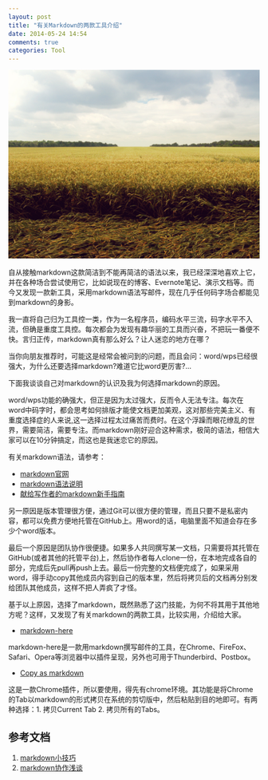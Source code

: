 ```yaml
---
layout: post
title: "有关Markdown的两款工具介绍"
date: 2014-05-24 14:54
comments: true
categories: Tool
---
```


![](/images/20140524.jpg)

自从接触markdown这款简洁到不能再简洁的语法以来，我已经深深地喜欢上它，并在各种场合尝试使用它，比如说现在的博客、Evernote笔记、演示文档等。而今又发现一款新工具，采用markdown语法写邮件，现在几乎任何码字场合都能见到markdown的身影。

我一直将自己归为工具控一类，作为一名程序员，编码水平三流，码字水平不入流，但确是重度工具控。每次都会为发现有趣华丽的工具而兴奋，不把玩一番便不快。言归正传，markdown真有那么好么？让人迷恋的地方在哪？

当你向朋友推荐时，可能这是经常会被问到的问题，而且会问：word/wps已经很强大，为什么还要选择markdown?难道它比word更厉害?...

下面我谈谈自己对markdown的认识及我为何选择markdown的原因。

<!-- more -->

word/wps功能的确强大，但正是因为太过强大，反而令人无法专注。每次在word中码字时，都会思考如何排版才能使文档更加美观，这对那些完美主义、有重度选择症的人来说,这一选择过程太过痛苦而费时。在这个浮躁而眼花缭乱的世界，需要简洁，需要专注。而markdown刚好迎合这种需求，极简的语法，相信大家可以在10分钟搞定，而这也是我迷恋它的原因。

有关markdown语法，请参考：

* [markdown官网](http://daringfireball.net/projects/markdown/basics)
* [markdown语法说明](http://wowubuntu.com/markdown/)
* [献给写作者的markdown新手指南](http://jianshu.io/p/q81RER)

另一原因是版本管理很方便，通过Git可以很方便的管理，而且只要不是私密内容，都可以免费方便地托管在GitHub上。用word的话，电脑里面不知道会存在多少个word版本。

最后一个原因是团队协作很便捷。如果多人共同撰写某一文档，只需要将其托管在GitHub(或者其他的托管平台)上，然后协作者每人clone一份，在本地完成各自的部分，完成后先pull再push上去。最后一份完整的文档便完成了，如果采用word，得手动copy其他成员内容到自己的版本里，然后将拷贝后的文档再分别发给团队其他成员，这样不把人弄疯了才怪。

基于以上原因，选择了markdown，既然熟悉了这门技能，为何不将其用于其他地方呢？这样，又发现了有关markdown的两款工具，比较实用，介绍给大家。

* [markdown-here](http://markdown-here.com)

markdown-here是一款用markdown撰写邮件的工具，在Chrome、FireFox、Safari、Opera等浏览器中以插件呈现，另外也可用于Thunderbird、Postbox。

* [Copy as markdown](https://chrome.google.com/webstore/detail/copy-as-markdown/fkeaekngjflipcockcnpobkpbbfbhmdn)

这是一款Chrome插件，所以要使用，得先有chrome环境。其功能是将Chrome的Tab以markdown的形式拷贝在系统的剪切版中，然后粘贴到目的地即可。有两种选择：1. 拷贝Current Tab 2. 拷贝所有的Tabs。

## 参考文档

1. [markdown小技巧](http://www.yangzhiping.com/tech/markdown-tips.html)
2. [markdown协作浅谈](http://www.yangzhiping.com/tech/r-markdown-knitr.html)

